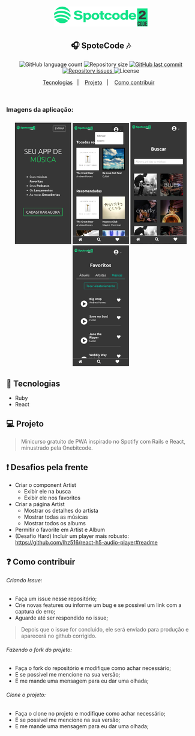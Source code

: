<h1 align="center">
    <img alt="Logo" src="./app/javascript/assets/images/logo.png" width="250px" />
</h1>

<h2 align="center">
   <p>🎧 SpoteCode 🎶</p>
</h2>

<p align="center">
  <img alt="GitHub language count" src="https://img.shields.io/github/languages/count/juliano-soares/spotecode">

  <img alt="Repository size" src="https://img.shields.io/github/repo-size/juliano-soares/spotecode">
  
  <a href="https://github.com/johnendz/Firefox-Extension-Whatsapp-Dark/commits/master">
    <img alt="GitHub last commit" src="https://img.shields.io/github/last-commit/juliano-soares/spotecode">
  </a>

  <a href="https://github.com/johnendz/Firefox-Extension-Whatsapp-Dark/issues">
    <img alt="Repository issues" src="https://img.shields.io/github/issues/juliano-soares/spotecode">
  </a>

  <img alt="License" src="https://img.shields.io/badge/license-MIT-brightgreen">
</p>

<p align="center">
  <a href="#rocket-tecnologias">Tecnologias</a>&nbsp;&nbsp;&nbsp;|&nbsp;&nbsp;&nbsp;
  <a href="#computer-projeto">Projeto</a>&nbsp;&nbsp;&nbsp;|&nbsp;&nbsp;&nbsp;
  <a href="#question-como-contribuir">Como contribuir</a>&nbsp;&nbsp;&nbsp;
</p>

<br>
<h3>Imagens da aplicação:<h3>
<p align="center">
  <img alt="Protótipo" width="150" src="./img/img4.png">
  <img alt="Protótipo" width="150" src="./img/img1.png">
  <img alt="Protótipo" width="150" src="./img/img2.png">
  <img alt="Protótipo" width="150" src="./img/img3.png">
</p>

## :rocket: Tecnologias
- Ruby
- React

## :computer: Projeto
> Minicurso gratuito de PWA inspirado no Spotify com Rails e React, minustrado pela Onebitcode.

## ❗ Desafios pela frente
- Criar o component Artist
  - Exibir ele na busca
  - Exibir ele nos favoritos
- Criar a página Artist
  - Mostrar os detalhes do artista
  - Mostrar todas as músicas
  - Mostrar todos os albums
- Permitir o favorite em Artist e Album
- (Desafio Hard) Incluir um player mais robusto: https://github.com/lhz516/react-h5-audio-player#readme
## :question: Como contribuir

###### Criando Issue:
- Faça um issue nesse repositório;
- Crie novas features ou informe um bug e se possivel um link com a captura do erro;
- Aguarde até ser respondido no issue;

> Depois que o issue for concluido, ele será enviado para produção e aparecerá no github corrigido.
###### Fazendo o fork do projeto:
- Faça o fork do repositório e modifique como achar necessário;
- E se possivel me mencione na sua versão;
- E me mande uma mensagem para eu dar uma olhada;
###### Clone o projeto:
- Faça o clone no projeto e modifique como achar necessário;
- E se possivel me mencione na sua versão;
- E me mande uma mensagem para eu dar uma olhada;
